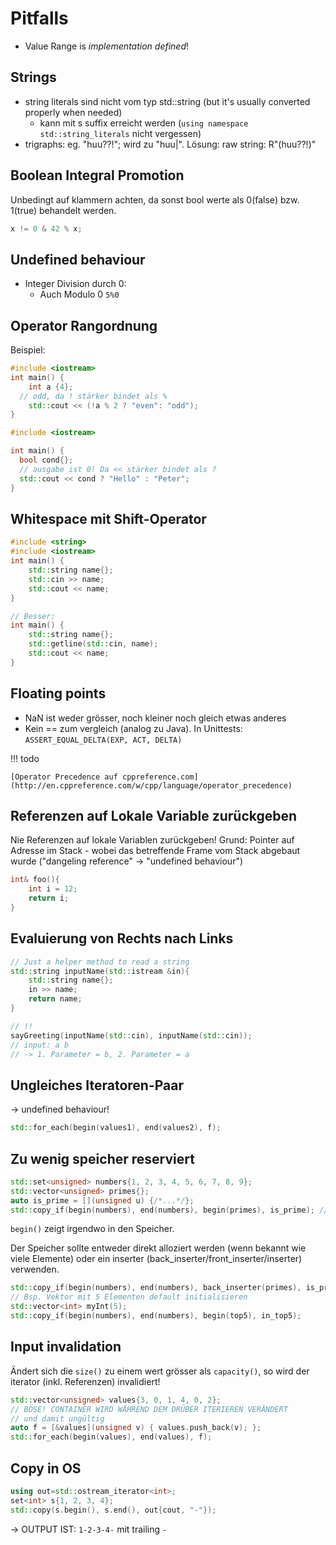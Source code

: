 # Pitfalls

* Value Range is *implementation defined*!

## Strings

* string literals sind nicht vom typ std::string (but it's usually converted properly when needed)
    * kann mit s suffix erreicht werden (``using namespace std::string_literals`` nicht vergessen)
* trigraphs: eg. "huu??!"; wird zu "huu|". Lösung: raw string: R"(huu??!)"

## Boolean Integral Promotion

Unbedingt auf klammern achten, da sonst bool werte als 0(false) bzw. 1(true) behandelt werden.

```c++
x != 0 & 42 % x;
```

## Undefined behaviour

* Integer Division durch 0:
  * Auch Modulo 0 ``5%0``

## Operator Rangordnung

Beispiel:

```c++
#include <iostream>
int main() {
	int a {4};
  // odd, da ! stärker bindet als %
	std::cout << (!a % 2 ? "even": "odd");
}

#include <iostream>

int main() {
  bool cond{};
  // ausgabe ist 0! Da << stärker bindet als ?
  std::cout << cond ? "Hello" : "Peter";
}
```


## Whitespace mit Shift-Operator

```c++
#include <string>
#include <iostream>
int main() {
    std::string name{};
    std::cin >> name;
    std::cout << name;
}

// Besser:
int main() {
    std::string name{};
    std::getline(std::cin, name);
    std::cout << name;
}
```

## Floating points

* NaN ist weder grösser, noch kleiner noch gleich etwas anderes
* Kein == zum vergleich (analog zu Java). In Unittests: ``ASSERT_EQUAL_DELTA(EXP, ACT, DELTA)``

!!! todo

    [Operator Precedence auf cppreference.com](http://en.cppreference.com/w/cpp/language/operator_precedence)

## Referenzen auf Lokale Variable zurückgeben

Nie Referenzen auf lokale Variablen zurückgeben!
Grund: Pointer auf Adresse im Stack - wobei das betreffende
Frame vom Stack abgebaut wurde ("dangeling reference" -> "undefined behaviour")

```c++
int& foo(){
    int i = 12;
    return i;
}
```

## Evaluierung von Rechts nach Links

```c++
// Just a helper method to read a string
std::string inputName(std::istream &in){
    std::string name{};
    in >> name;
    return name;
}

// !!
sayGreeting(inputName(std::cin), inputName(std::cin));
// input: a b
// -> 1. Parameter = b, 2. Parameter = a
```

## Ungleiches Iteratoren-Paar

→ undefined behaviour!
```c++
std::for_each(begin(values1), end(values2), f);
```

## Zu wenig speicher reserviert

```c++
std::set<unsigned> numbers{1, 2, 3, 4, 5, 6, 7, 8, 9};
std::vector<unsigned> primes{};
auto is_prime = [](unsigned u) {/*...*/};
std::copy_if(begin(numbers), end(numbers), begin(primes), is_prime); // Pfui!
```

`begin()` zeigt irgendwo in den Speicher.

Der Speicher sollte entweder direkt alloziert werden (wenn bekannt wie viele Elemente) oder ein inserter (back_inserter/front_inserter/inserter) verwenden.

```c++
std::copy_if(begin(numbers), end(numbers), back_inserter(primes), is_prime);
// Bsp. Vektor mit 5 Elementen default initialisieren
std::vector<int> myInt(5);
std::copy_if(begin(numbers), end(numbers), begin(top5), in_top5);
```

## Input invalidation
Ändert sich die `size()` zu einem wert grösser als `capacity()`, so wird der iterator (inkl. Referenzen) invalidiert!

```c++
std::vector<unsigned> values{3, 0, 1, 4, 0, 2};
// BÖSE! CONTAINER WIRD WÄHREND DEM DRÜBER ITERIEREN VERÄNDERT
// und damit ungültig
auto f = [&values](unsigned v) { values.push_back(v); };
std::for_each(begin(values), end(values), f);
```

## Copy in OS
```c++
using out=std::ostream_iterator<int>;
set<int> s{1, 2, 3, 4};
std::copy(s.begin(), s.end(), out{cout, "-"});
```
→ OUTPUT IST: `1-2-3-4-` mit trailing `-`
